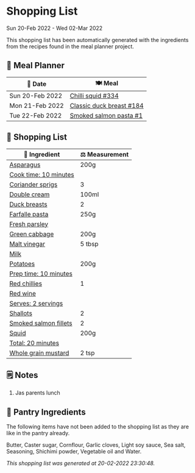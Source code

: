 # Shopping List

Sun 20-Feb 2022 - Wed 02-Mar 2022

This shopping list has been automatically generated with the ingredients from the recipes found in the meal planner project.

## 📅 Meal Planner

|📅 Date| 🍽️ Meal|
|----|----|
|Sun 20-Feb 2022|[Chilli squid #334](https://github.com/jcallaghan/The-Cookbook/issues/334)|
|Mon 21-Feb 2022|[Classic duck breast #184](https://github.com/jcallaghan/The-Cookbook/issues/184)|
|Tue 22-Feb 2022|[Smoked salmon pasta #1](https://github.com/jcallaghan/The-Cookbook/issues/1)|

## 🛒 Shopping List

| 🍌 Ingredient| ⚖️ Measurement|
|----------|-----------|
|[Asparagus](https://www.sainsburys.co.uk/gol-ui/SearchResults/Asparagus)|200g|
|[Cook time: 10 minutes](https://www.sainsburys.co.uk/gol-ui/SearchResults/Cook%20time:%2010%20minutes)||
|[Coriander sprigs](https://www.sainsburys.co.uk/gol-ui/SearchResults/Coriander%20sprigs)|3|
|[Double cream](https://www.sainsburys.co.uk/gol-ui/SearchResults/Double%20cream)|100ml|
|[Duck breasts](https://www.sainsburys.co.uk/gol-ui/SearchResults/Duck%20breasts)|2|
|[Farfalle pasta](https://www.sainsburys.co.uk/gol-ui/SearchResults/Farfalle%20pasta)|250g|
|[Fresh parsley](https://www.sainsburys.co.uk/gol-ui/SearchResults/Fresh%20parsley)||
|[Green cabbage](https://www.sainsburys.co.uk/gol-ui/SearchResults/Green%20cabbage)|200g|
|[Malt vinegar](https://www.sainsburys.co.uk/gol-ui/SearchResults/Malt%20vinegar)|5 tbsp|
|[Milk](https://www.sainsburys.co.uk/gol-ui/SearchResults/Milk)||
|[Potatoes](https://www.sainsburys.co.uk/gol-ui/SearchResults/Potatoes)|200g|
|[Prep time: 10 minutes](https://www.sainsburys.co.uk/gol-ui/SearchResults/Prep%20time:%2010%20minutes)||
|[Red chillies](https://www.sainsburys.co.uk/gol-ui/SearchResults/Red%20chillies)|1|
|[Red wine](https://www.sainsburys.co.uk/gol-ui/SearchResults/Red%20wine)||
|[Serves: 2 servings](https://www.sainsburys.co.uk/gol-ui/SearchResults/Serves:%202%20servings)||
|[Shallots](https://www.sainsburys.co.uk/gol-ui/SearchResults/Shallots)|2|
|[Smoked salmon fillets](https://www.sainsburys.co.uk/gol-ui/SearchResults/Smoked%20salmon%20fillets)|2|
|[Squid](https://www.sainsburys.co.uk/gol-ui/SearchResults/Squid)|200g|
|[Total: 20 minutes](https://www.sainsburys.co.uk/gol-ui/SearchResults/Total:%2020%20minutes)||
|[Whole grain mustard](https://www.sainsburys.co.uk/gol-ui/SearchResults/Whole%20grain%20mustard)|2 tsp|

## 🗒️ Notes

1. Jas parents lunch

## 🏪 Pantry Ingredients

The following items have not been added to the shopping list as they are like in the pantry already.

Butter, Caster sugar, Cornflour, Garlic cloves, Light soy sauce, Sea salt, Seasoning, Shichimi powder, Vegetable oil and Water.


_This shopping list was generated at 20-02-2022 23:30:48._